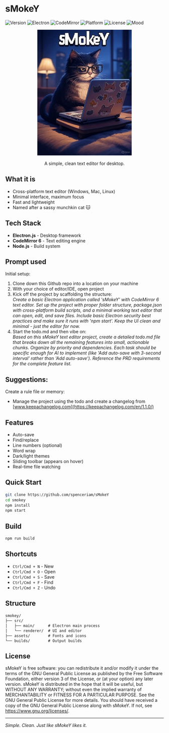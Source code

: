 # sMokeY

![Version](https://img.shields.io/badge/version-0.0.0-blue.svg)
![Electron](https://img.shields.io/badge/electron-latest-47848f.svg)
![CodeMirror](https://img.shields.io/badge/codemirror-6-orange.svg)
![Platform](https://img.shields.io/badge/platform-win%20%7C%20mac%20%7C%20linux-lightgrey.svg)
![License](https://img.shields.io/badge/license-GPLv3-green.svg)
![Mood](https://img.shields.io/badge/Mood-Sassy-purple.svg)

<p align="center">
<img src="/logo.jpg" width=300>
</p>
<p align="center">
A simple, clean text editor for desktop.
</p>

## What it is

- Cross-platform text editor (Windows, Mac, Linux)
- Minimal interface, maximum focus
- Fast and lightweight
- Named after a sassy munchkin cat 🐱

## Tech Stack

- **Electron.js** - Desktop framework
- **CodeMirror 6** - Text editing engine
- **Node.js** - Build system

## Prompt used
Initial setup:
1. Clone down this Github repo into a location on your machine
2. With your choice of editor/IDE, open project
3. Kick off the project by scaffolding the structure:\
_Create a basic Electron application called 'sMokeY' with CodeMirror 6 text editor. Set up the project with proper folder structure, package.json with cross-platform build scripts, and a minimal working text editor that can open, edit, and save files. Include basic Electron security best practices and make sure it runs with 'npm start'. Keep the UI clean and minimal - just the editor for now._
5. Start the todo.md and then vibe on:\
_Based on this sMokeY text editor project, create a detailed todo.md file that breaks down all the remaining features into small, actionable chunks. Organize by priority and dependencies. Each task should be specific enough for AI to implement (like 'Add auto-save with 3-second interval' rather than 'Add auto-save'). Reference the PRD requirements for the complete feature list._

## Suggestions:
Create a rule file or memory:
- Manage the project using the todo and create a changelog from [www.keepachangelog.com](https://keepachangelog.com/en/1.1.0/)

## Features

- Auto-save
- Find/replace
- Line numbers (optional)
- Word wrap
- Dark/light themes
- Sliding toolbar (appears on hover)
- Real-time file watching

## Quick Start

```bash
git clone https://github.com/spenceriam/sMokeY
cd smokey
npm install
npm start
```

## Build

```bash
npm run build
```

## Shortcuts

- `Ctrl/Cmd + N` - New
- `Ctrl/Cmd + O` - Open  
- `Ctrl/Cmd + S` - Save
- `Ctrl/Cmd + F` - Find
- `Ctrl/Cmd + Z` - Undo

## Structure

```
smokey/
├── src/
│   ├── main/      # Electron main process
│   └── renderer/  # UI and editor
├── assets/        # Fonts and icons
└── builds/        # Output builds
```

## License
sMokeY is free software: you can redistribute it and/or modify it under the terms of the GNU General Public License as published by the Free Software Foundation, either version 3 of the License, or (at your option) any later version.
sMokeY is distributed in the hope that it will be useful, but WITHOUT ANY WARRANTY; without even the implied warranty of MERCHANTABILITY or FITNESS FOR A PARTICULAR PURPOSE. See the GNU General Public License for more details.
You should have received a copy of the GNU General Public License along with sMokeY. If not, see https://www.gnu.org/licenses/.

---

*Simple. Clean. Just like sMokeY likes it.*
